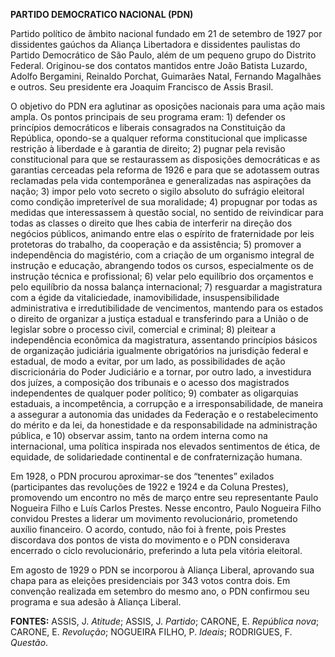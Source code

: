 **PARTIDO DEMOCRATICO NACIONAL (PDN)**

Partido político de âmbito nacional fundado em 21 de setembro de 1927
por dissidentes gaúchos da Aliança Libertadora e dissidentes paulistas
do Partido Democrático de São Paulo, além de um pequeno grupo do
Distrito Federal. Originou-se dos contatos mantidos entre João Batista
Luzardo, Adolfo Bergamini, Reinaldo Porchat, Guimarães Natal, Fernando
Magalhães e outros. Seu presidente era Joaquim Francisco de Assis
Brasil.

O objetivo do PDN era aglutinar as oposições nacionais para uma ação
mais ampla. Os pontos principais de seu programa eram: 1) defender os
princípios democráticos e liberais consagrados na Constituição da
República, opondo-se a qualquer reforma constitucional que implicasse
restrição à liberdade e à garantia de direito; 2) pugnar pela revisão
constitucional para que se restaurassem as disposições democráticas e as
garantias cerceadas pela reforma de 1926 e para que se adotassem outras
reclamadas pela vida contemporânea e generalizadas nas aspirações da
nação; 3) impor pelo voto secreto o sigilo absoluto do sufrágio
eleitoral como condição impreterível de sua moralidade; 4) propugnar por
todas as medidas que interessassem à questão social, no sentido de
reivindicar para todas as classes o direito que lhes cabia de interferir
na direção dos negócios públicos, animando entre elas o espírito de
fraternidade por leis protetoras do trabalho, da cooperação e da
assistência; 5) promover a independência do magistério, com a criação de
um organismo integral de instrução e educação, abrangendo todos os
cursos, especialmente os de instrução técnica e profissional; 6) velar
pelo equilíbrio dos orçamentos e pelo equilíbrio da nossa balança
internacional; 7) resguardar a magistratura com a égide da
vitaliciedade, inamovibilidade, insuspensibilidade administrativa e
irredutibilidade de vencimentos, mantendo para os estados o direito de
organizar a justiça estadual e transferindo para a União o de legislar
sobre o processo civil, comercial e criminal; 8) pleitear a
independência econômica da magistratura, assentando princípios básicos
de organização judiciária igualmente obrigatórios na jurisdição federal
e estadual, de modo a evitar, por um lado, as possibilidades de ação
discricionária do Poder Judiciário e a tornar, por outro lado, a
investidura dos juízes, a composição dos tribunais e o acesso dos
magistrados independentes de qualquer poder político; 9) combater as
oligarquias estaduais, a incompetência, a corrupção e a
irresponsabilidade, de maneira a assegurar a autonomia das unidades da
Federação e o restabelecimento do mérito e da lei, da honestidade e da
responsabilidade na administração pública, e 10) observar assim, tanto
na ordem interna como na internacional, uma política inspirada nos
elevados sentimentos de ética, de equidade, de solidariedade continental
e de confraternização humana.

Em 1928, o PDN procurou aproximar-se dos “tenentes” exilados
(participantes das revoluções de 1922 e 1924 e da Coluna Prestes),
promovendo um encontro no mês de março entre seu representante Paulo
Nogueira Filho e Luís Carlos Prestes. Nesse encontro, Paulo Nogueira
Filho convidou Prestes a liderar um movimento revolucionário, prometendo
auxílio financeiro. O acordo, contudo, não foi à frente, pois Prestes
discordava dos pontos de vista do movimento e o PDN considerava
encerrado o ciclo revolucionário, preferindo a luta pela vitória
eleitoral.

Em agosto de 1929 o PDN se incorporou à Aliança Liberal, aprovando sua
chapa para as eleições presidenciais por 343 votos contra dois. Em
convenção realizada em setembro do mesmo ano, o PDN confirmou seu
programa e sua adesão à Aliança Liberal.

**FONTES:** ASSIS, J. *Atitude*; ASSIS, J. *Partido*; CARONE, E.
*República nova*; CARONE, E. *Revolução*; NOGUEIRA FILHO, P. *Ideais*;
RODRIGUES, F. *Questão*.
